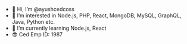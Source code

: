 - 👋 Hi, I’m @ayushcedcoss
- 👀 I’m interested in Node.js, PHP, React, MongoDB, MySQL, GraphQL, Java, Python etc.
- 🌱 I’m currently learning Node.js, React
- 😎 Ced Emp ID: 1987
